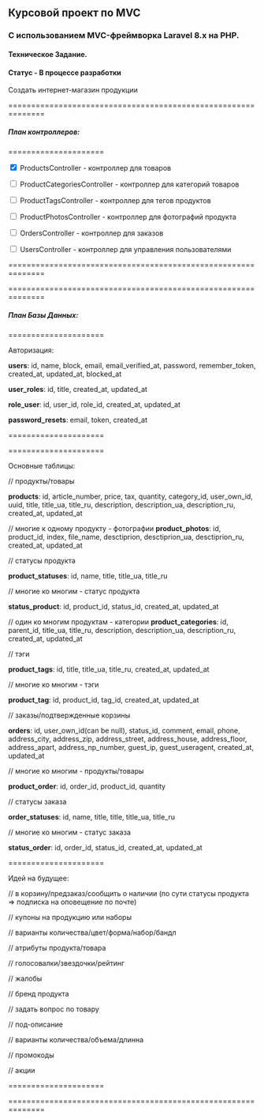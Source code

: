 ## **Курсовой проект по MVC**

### C использованием MVC-фреймворка Laravel 8.x на PHP.

#### Техническое Задание.

#### Статус - В процессе разработки

Создать интернет-магазин продукции







==============================================================

##### **План контроллеров:**

=====================

<p><input type="checkbox" checked>
    ProductsController - контроллер для товаров
</p>

<p><input type="checkbox" >
    ProductCategoriesController - контроллер для категорий товаров
</p>

<p><input type="checkbox" >
    ProductTagsController - контроллер для тегов продуктов
</p>

<p><input type="checkbox" >
    ProductPhotosController - контроллер для фотографий продукта
</p>

<p><input type="checkbox" >
    OrdersController - контроллер для заказов
</p>

<p><input type="checkbox" >
    UsersController - контроллер для управления пользователями
</p>

==============================================================



==============================================================

##### **План Базы Данных:**

=====================

Авторизация:

**users**: id, name, block, email, email_verified_at, password, remember_token, created_at, updated_at, blocked_at

**user_roles**: id, title, created_at, updated_at

**role_user**: id, user_id, role_id, created_at, updated_at

**password_resets**: email, token, created_at

=====================


=====================

Основные таблицы:

// продукты/товары

**products**: id, article_number, price, tax, quantity, category_id, user_own_id, uuid, title, title_ua, title_ru, description, description_ua, description_ru, created_at, updated_at


// многие к одному продукту - фотографии
**product_photos**: id, product_id, index, file_name, desctiprion, desctiprion_ua, desctiprion_ru, created_at, updated_at


// статусы продукта

**product_statuses**: id, name, title, title_ua, title_ru

// многие ко многим - статус продукта

**status_product**: id, product_id, status_id, created_at, updated_at



// один ко многим продуктам - категории
**product_categories**: id, parent_id, title_ua, title_ru, description, description_ua, description_ru, created_at, updated_at



// тэги

**product_tags**: id, title, title_ua, title_ru, created_at, updated_at


// многие ко многим - тэги

**product_tag**: id, product_id, tag_id, created_at, updated_at



// заказы/подтвержденные корзины

**orders**: id, user_own_id(can be null), status_id, comment, email, phone, address_city, address_zip, address_street, address_house, address_floor, address_apart, address_np_number, guest_ip, guest_useragent, created_at, updated_at


// многие ко многим - продукты/товары

**product_order**: id, order_id, product_id, quantity


// статусы заказа

**order_statuses**: id, name, title, title, title_ua, title_ru

// многие ко многим - статус заказа

**status_order**: id, order_id, status_id, created_at, updated_at


=====================



Идей на будущее:

// в корзину/предзаказ/сообщить о наличии
(по сути статусы продукта => подписка на оповещение по почте)

// купоны на продукцию или наборы

// варианты количества/цвет/форма/набор/бандл

// атрибуты продукта/товара

// голосовалки/звездочки/рейтинг

// жалобы

// бренд продукта

// задать вопрос по товару

// под-описание

// варианты количества/объема/длинна

// промокоды

// акции

=====================


==============================================================

